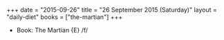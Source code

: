 +++
date = "2015-09-26"
title = "26 September 2015 (Saturday)"
layout = "daily-diet"
books = ["the-martian"]
+++


* Book: The Martian {E} /f/
